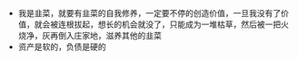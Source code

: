 - 我是韭菜，就要有韭菜的自我修养，一定要不停的创造价值，一旦我没有了价值，就会被连根拔起，想长的机会就没了，只能成为一堆枯草，然后被一把火烧净，灰再倒入庄家地，滋养其他的韭菜
- 资产是软的，负债是硬的